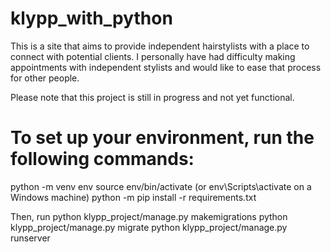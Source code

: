 # klypp_with_python
This is a site that aims to provide independent hairstylists with a place to connect with potential clients.
I personally have had difficulty making appointments with independent stylists and would like to ease that process for
other people.

Please note that this project is still in progress and not yet functional.

# To set up your environment, run the following commands:
python -m venv env
source env/bin/activate (or env\Scripts\activate on a Windows machine)
python -m pip install -r requirements.txt

Then, run
python klypp_project/manage.py makemigrations
python klypp_project/manage.py migrate
python klypp_project/manage.py runserver
